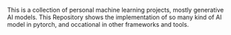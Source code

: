This is a collection of personal machine learning projects, mostly generative AI models. This Repository shows the implementation of so many kind of AI model in pytorch, and occational in other frameworks and tools.
